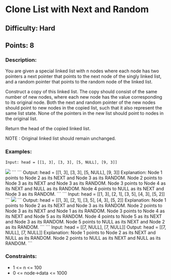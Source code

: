 # Clone List with Next and Random
## Difficulty: Hard
## Points: 8
### Description:
You are given a special linked list with n nodes where each node has two pointers a next pointer that points to the next node of the singly linked list, and a random pointer that points to the random node of the linked list.

Construct a copy of this linked list. The copy should consist of the same number of new nodes, where each new node has the value corresponding to its original node. Both the next and random pointer of the new nodes should point to new nodes in the copied list, such that it also represent the same list state. None of the pointers in the new list should point to nodes in the original list.

Return the head of the copied linked list.

NOTE : Original linked list should remain unchanged.

### Examples:
```
Input: head = [[1, 3], [3, 3], [5, NULL], [9, 3]] 
```
<img src="https://media.geeksforgeeks.org/img-practice/prod/addEditProblem/885813/Web/Other/blobid2_1737541602.jpg">
```
```
Output: head = [[1, 3], [3, 3], [5, NULL], [9, 3]] 
Explanation: 
Node 1 points to Node 2 as its NEXT and Node 3 as its RANDOM.
Node 2 points to Node 3 as its NEXT and Node 3 as its RANDOM.
Node 3 points to Node 4 as its NEXT and NULL as its RANDOM.
Node 4 points to NULL as its NEXT and Node 3 as its RANDOM.
```
```
Input: head = [[1, 3], [2, 1], [3, 5], [4, 3], [5, 2]]
```
<img src="https://media.geeksforgeeks.org/img-practice/prod/addEditProblem/700186/Web/Other/blobid2_1735042710.jpg">
``` 
Output: head = [[1, 3], [2, 1], [3, 5], [4, 3], [5, 2]]
Explanation: 
Node 1 points to Node 2 as its NEXT and Node 3 as its RANDOM.
Node 2 points to Node 3 as its NEXT and Node 1 as its RANDOM.
Node 3 points to Node 4 as its NEXT and Node 5 as its RANDOM.
Node 4 points to Node 5 as its NEXT and Node 3 as its RANDOM.
Node 5 points to NULL as its NEXT and Node 2 as its RANDOM.
```
```
Input: head = [[7, NULL], [7, NULL]]
Output: head = [[7, NULL], [7, NULL]]
Explanation: 
Node 1 points to Node 2 as its NEXT and NULL as its RANDOM.
Node 2 points to NULL as its NEXT and NULL as its RANDOM.
```

### Constraints:
- 1 <= n <= 100
- 0 <= node->data <= 1000